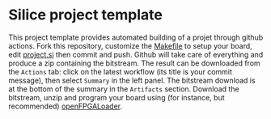 # Silice project template

This project template provides automated building of a projet through github actions. Fork this repository, customize the [Makefile](Makefile) to setup your board, edit [project.si](project.si) then commit and push. Github will take care of everything and produce a zip containing the bitstream. The result can be downloaded from the `Actions` tab: click on the latest workflow (its title is your commit message), then select `Summary` in the left panel. The bitstream download is at the bottom of the summary in the `Artifacts` section. Download the bitstream, unzip and program your board using (for instance, but recommended) [openFPGALoader](https://github.com/trabucayre/openFPGALoader).
